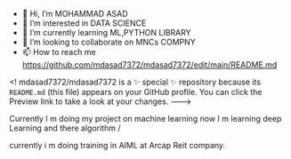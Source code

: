 - 👋 Hi, I’m MOHAMMAD ASAD
- 👀 I’m interested in DATA SCIENCE
- 🌱 I’m currently learning ML,PYTHON LIBRARY
- 💞️ I’m looking to collaborate on MNCs COMPNY
- 📫 How to reach me https://github.com/mdasad7372/mdasad7372/edit/main/README.md

<!
mdasad7372/mdasad7372 is a ✨ special ✨ repository because its `README.md` (this file) appears on your GitHub profile.
You can click the Preview link to take a look at your changes.
--->

Currently I m doing my project on machine learning
now I m learning deep Learning and there algorithm /

currently i m doing training in AIML at Arcap Reit company.
